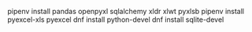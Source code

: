 pipenv install pandas openpyxl sqlalchemy xldr xlwt pyxlsb
pipenv install pyexcel-xls pyexcel
dnf install python-devel
dnf install sqlite-devel
